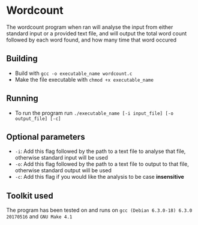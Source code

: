# Wordcount

The wordcount program when ran will analyse the input from either standard input or a provided text file, and will output the total word count followed by each word found, and how many time that word occured

## Building

- Build with `gcc -o executable_name wordcount.c`
- Make the file executable with `chmod +x executable_name`

## Running

- To run the program run `./executable_name [-i input_file] [-o output_file] [-c]`

## Optional parameters

- `-i`: Add this flag followed by the path to a text file to analyse that file, otherwise standard input will be used
- `-o`: Add this flag followed by the path to a text file to output to that file, otherwise standard output will be used
- `-c`: Add this flag if you would like the analysis to be case **insensitive**

## Toolkit used

The program has been tested on and runs on `gcc (Debian 6.3.0-18) 6.3.0 20170516` and `GNU Make 4.1`